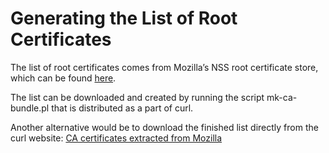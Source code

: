 # Generating the List of Root Certificates

The list of root certificates comes from Mozilla’s NSS root certificate store, 
which can be found [here](https://wiki.mozilla.org/CA/Included_Certificates).

The list can be downloaded and created by running the script mk-ca-bundle.pl 
that is distributed as a part of curl. 

Another alternative would be to download the finished list directly from the curl website: 
[CA certificates extracted from Mozilla](https://curl.se/docs/caextract.html)
